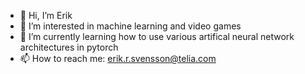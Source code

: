 - 👋 Hi, I’m Erik
- 👀 I’m interested in machine learning and video games
- 🌱 I’m currently learning how to use various artifical neural network architectures in pytorch
- 📫 How to reach me: erik.r.svensson@telia.com

